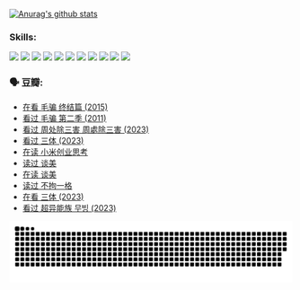 
[![Anurag's github stats](https://github-readme-stats.vercel.app/api?username=w940853815)](https://github.com/anuraghazra/github-readme-stats)

### Skills:

<code><img height="32" src="https://cdn.jsdelivr.net/npm/simple-icons@v5/icons/python.svg"></code>
<code><img height="32" src="https://cdn.jsdelivr.net/npm/simple-icons@v5/icons/javascript.svg"></code>
<code><img height="32" src="https://cdn.jsdelivr.net/npm/simple-icons@v5/icons/django.svg"></code>
<code><img height="32" src="https://cdn.jsdelivr.net/npm/simple-icons@v5/icons/flask.svg"></code>
<code><img height="32" src="https://cdn.jsdelivr.net/npm/simple-icons@v5/icons/vuetify.svg"></code>
<code><img height="32" src="https://cdn.jsdelivr.net/npm/simple-icons@v5/icons/git.svg"></code>
<code><img height="32" src="https://cdn.jsdelivr.net/npm/simple-icons@v5/icons/docker.svg"></code>
<code><img height="32" src="https://cdn.jsdelivr.net/npm/simple-icons@v5/icons/postgresql.svg"></code>
<code><img height="32" src="https://cdn.jsdelivr.net/npm/simple-icons@v5/icons/elasticsearch.svg"></code>
<code><img height="32" src="https://cdn.jsdelivr.net/npm/simple-icons@v5/icons/macos.svg"></code>
<code><img height="32" src="https://cdn.jsdelivr.net/npm/simple-icons@v5/icons/linux.svg"></code>

### 🗣 豆瓣:

<!-- DOUBAN-ACTIVITIES:START -->
- [在看 毛骗 终结篇‎ (2015)](https://www.douban.com/people/136069238/status/4581971924/?_i=13968004)
- [看过 毛骗 第二季‎ (2011)](https://www.douban.com/people/136069238/status/4581971810/?_i=13968004)
- [看过 周处除三害 周處除三害‎ (2023)](https://www.douban.com/people/136069238/status/4575646701/?_i=13968004)
- [看过 三体‎ (2023)](https://www.douban.com/people/136069238/status/4574263039/?_i=13968004)
- [在读 小米创业思考](https://www.douban.com/people/136069238/status/4572047905/?_i=13968004)
- [读过 谈美](https://www.douban.com/people/136069238/status/4572047629/?_i=13968004)
- [在读 谈美](https://www.douban.com/people/136069238/status/4560861771/?_i=13968004)
- [读过 不拘一格](https://www.douban.com/people/136069238/status/4560861445/?_i=13968004)
- [在看 三体‎ (2023)](https://www.douban.com/people/136069238/status/4558185093/?_i=13968004)
- [看过 超异能族 무빙‎ (2023)](https://www.douban.com/people/136069238/status/4556824186/?_i=13968004)
<!-- DOUBAN-ACTIVITIES:END -->


![Snake animation](https://raw.githubusercontent.com/w940853815/w940853815/output/github-contribution-grid-snake.svg)

<!--
**w940853815/w940853815** is a ✨ _special_ ✨ repository because its `README.md` (this file) appears on your GitHub profile.

Here are some ideas to get you started:

- 🔭 I’m currently working on ...
- 🌱 I’m currently learning ...
- 👯 I’m looking to collaborate on ...
- 🤔 I’m looking for help with ...
- 💬 Ask me about ...
- 📫 How to reach me: ...
- 😄 Pronouns: ...
- ⚡ Fun fact: ...
-->
